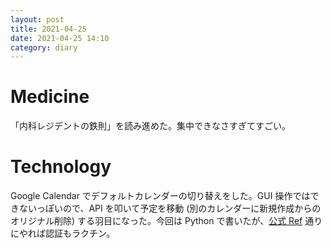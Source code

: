 ```yaml
---
layout: post
title: 2021-04-25
date: 2021-04-25 14:10
category: diary
---
```


# Medicine
「内科レジデントの鉄則」を読み進めた。集中できなさすぎてすごい。

# Technology
Google Calendar でデフォルトカレンダーの切り替えをした。GUI 操作ではできないっぽいので、API を叩いて予定を移動 (別のカレンダーに新規作成からのオリジナル削除) する羽目になった。今回は Python で書いたが、[公式 Ref](https://developers.google.com/calendar/quickstart/python) 通りにやれば認証もラクチン。

